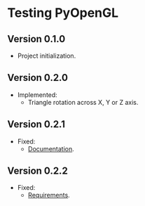 # Testing PyOpenGL

## Version 0.1.0

- Project initialization.

## Version 0.2.0

- Implemented:
  - Triangle rotation across X, Y or Z axis.

## Version 0.2.1

- Fixed:
  - [Documentation](https://github.com/AnthonyLzq/pyopengl-test#readme).

## Version 0.2.2

- Fixed:
  - [Requirements](https://github.com/AnthonyLzq/pyopengl-test/blob/master/requirements.txt).
